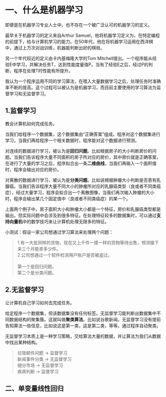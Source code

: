 # 一、什么是机器学习
即便是在机器学习专业人士中，也不存在一个被广泛认可的机器学习的定义。

最早关于机器学习的定义来自Arthur Samuel，他将机器学习定义为，在特定编程的前提下，给与计算机学习的能力。在50年代，他在将机器学习运用在西洋棋中，通过上万次对战训练，机器能判断出好的棋局。

另一个年代较近的定义由卡内基梅隆大学的Tom Mitchell提出。一个程序能从经验E中学习，并解决任务T，达到性能度量值P。当有了经验E之后，经过P的判断，程序在处理T时性能有所提升。

我认为一个程序运用不同的学习算法，在喂入大量数据学习之后，处理任务时准确率不断的提高。这个过程可以被认为是机器学习，而目前主要使用的学习算法为监督学习和无监督学习。

## 1.监督学习
教会计算机如何完成任务。

当我们给程序一个数据集，这个数据集由“正确答案”组成。程序对这个数据集进行学习，当我们再给程序一个相关数据时，程序能对这个数据进行预测。

对连续的数据进行学习，被认为是**回归问题**。比如根据房子的大小判断房价的问题。当我们告诉程序大量不同面积的房子所对应的房价，其中房价就是正确答案，在进行了大量的学习之后，程序拟合出一条**二维曲线**，当我们再输入一个面积值时，程序会输出对应的房价。

对离散的数据进行学习，被认为是**分类问题**。比如说根据肿瘤大小判断是否患有乳腺癌。当我们告诉程序大量不同大小的肿瘤所对应的乳腺癌类型（良或者不同类癌症），经过大量学习，程序会拟合出一个离散图像，当我们再次输入肿瘤的大小时，程序会输出某几个固定值中（良或者不同类癌症）的某一个。

上面两个例子中，房子面积大小和肿瘤大小都是一个特征，房价和乳腺癌类型都是输出。但实际问题中会涉及到很多特征。在处理特征较多的数据集时，可以通过**支持向量机**中的数学技巧来让计算机处理无限多的特征。

小测试：假设一家公司想通过学习算法来处理两个问题：
> 1.有一大批同样的货物，现在又上千件一摸一样的货物等待出售，预测接下来三个月能卖多少件。<br>
> 2.公司想通过一个软件检测用户账户是否被盗过。<br>
> <br>
> 第一个是回归问题。<br>
> 第二个是分类问题。<br>

## 2.无监督学习
让计算机自己学习如何去完成任务。

给定程序一个数据集，但该数据集没有任何标签。无监督学习能判断出数据集中不同数据结构的聚集簇。这就叫做**聚类算法**。比如说谷歌新闻。无监督学习没有提前告知算法一些信息，比如说这是第一类，这是第二类，等等。通过程序自动聚类。

无监督学习本质上是一种学习策略，交给算法大量的数据，并让算法为我们从数据中找出某种结构。

> 垃圾邮件问题 -> 监督学习<br>
> 新闻事件分类 -> 无监督学习<br>
> 细分市场     -> 无监督学习<br>
> 疾病判断     -> 监督学习<br>

## 二、单变量线性回归
